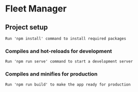 # Fleet Manager

## Project setup

```
Run 'npm install' command to install required packages
```

### Compiles and hot-reloads for development

```
Run 'npm run serve' command to start a development server
```

### Compiles and minifies for production

```
Run 'npm run build' to make the app ready for production
```
